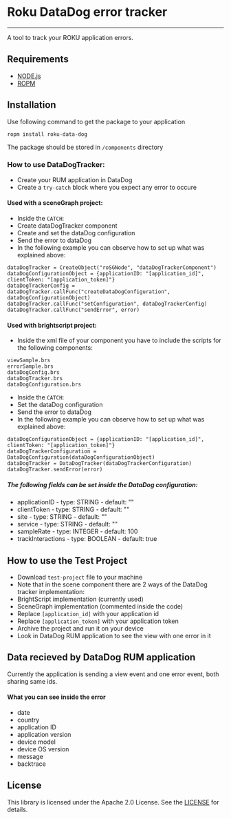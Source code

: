 # Roku DataDog error tracker
- - -
A tool to track your ROKU application errors.

## Requirements
- [NODE.js](https://nodejs.org/en/download/)
- [ROPM](https://github.com/rokucommunity/ropm)

## Installation
Use following command to get the package to your application
```
ropm install roku-data-dog
```
The package should be stored in `/components` directory

### How to use DataDogTracker:
- Create your RUM application in DataDog
- Create a `try-catch` block where you expect any error to occure

#### Used with a sceneGraph project:
- Inside the `CATCH`:
 - Create dataDogTracker component
 - Create and set the dataDog configuration
 - Send the error to dataDog
 - In the following example you can observe how to set up what was explained above:
```
dataDogTracker = CreateObject("roSGNode", "dataDogTrackerComponent")
dataDogConfigurationObject = {applicationID: "[application_id]", clientToken: "[application_token]"}
dataDogTrackerConfig = dataDogTracker.callFunc("createDataDogConfiguration", dataDogConfigurationObject)
dataDogTracker.callFunc("setConfiguration", dataDogTrackerConfig)
dataDogTracker.callFunc("sendError", error)
```

#### Used with brightscript project:

- Inside the xml file of your component you have to include the scripts for the following components:
```
viewSample.brs
errorSample.brs
dataDogConfig.brs
dataDogTracker.brs
dataDogConfiguration.brs
```
- Inside the `CATCH`:
 - Set the dataDog configuration
 - Send the error to dataDog
 - In the following example you can observe how to set up what was explained above:
```
dataDogConfigurationObject = {applicationID: "[application_id]", clientToken: "[application_token]"}
dataDogTrackerConfiguration = DataDogConfiguration(dataDogConfigurationObject)
dataDogTracker = DataDogTracker(dataDogTrackerConfiguration)
dataDogTracker.sendError(error)
```

##### The following fields can be set inside the DataDog configuration:
- applicationID - type: STRING - default: ""
- clientToken - type: STRING - default: ""
- site - type: STRING - default: ""
- service - type: STRING - default: ""
- sampleRate - type: INTEGER - default: 100
- trackInteractions - type: BOOLEAN - default: true

## How to use the Test Project
- Download `test-project` file to your machine
- Note that in the scene component there are 2 ways of the DataDog tracker implementation:
 - BrightScript implementation (currently used)
 - SceneGraph implementation (commented inside the code)
- Replace `[application_id]` with your application id
- Replace `[application_token]` with your application token
- Archive the project and run it on your device
- Look in DataDog RUM application to see the view with one error in it

## Data recieved by DataDog RUM application
Currently the application is sending a view event and one error event, both sharing same ids.
#### What you can see inside the error

- date
- country
- application ID
- application version
- device model
- device OS version
- message
- backtrace

## License
This library is licensed under the Apache 2.0 License. See the [LICENSE](https://github.com/Studio3/RokuDataDog/blob/main/LICENSE) for details.
